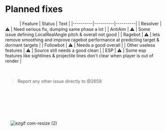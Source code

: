 # Planned fixes
ㅤㅤ ㅤ
| Feature | Status | Text |
|----------|----------|----------|
| Resolver | ⚠️ | Need serious fix, dumping same phase a lot | 
| AntiAim | ⚠️ | Some issue defining LocalRealAngle pitch & overall not good |
| Ragebot | ⚠️ | lets remove smoothing and improve ragebot performance at predicting target & dormant targets |
| Followbot | ⚠️ | Needs a good overall |
| Other useless features | ⚠️ | Source still needs a good clean |
| ESP | ⚠️ | Some esp features like sightlines & projectile lines don't clear when player is out of render |


 
ㅤㅤ ㅤ
> Report any other issue directly to @2659
     
ㅤㅤ 
ㅤㅤ ㅤ

ㅤ

ㅤㅤ ㅤ

ㅤ
![ezgif com-resize (2)](https://github.com/plist34599/nonesense.pub/assets/116228760/6b90f636-bf6e-4c47-9ad5-0a9028956c63)

